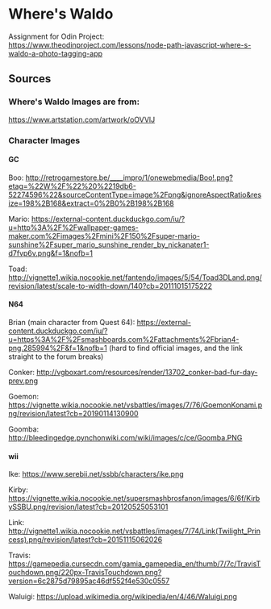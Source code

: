 # Where's Waldo
Assignment for Odin Project: https://www.theodinproject.com/lessons/node-path-javascript-where-s-waldo-a-photo-tagging-app

## Sources
### Where's Waldo Images are from: 
https://www.artstation.com/artwork/oOVVlJ

### Character Images
#### GC
Boo:
http://retrogamestore.be/____impro/1/onewebmedia/Boo!.png?etag=%22W%2F%22%20%2219db6-52274596%22&sourceContentType=image%2Fpng&ignoreAspectRatio&resize=198%2B168&extract=0%2B0%2B198%2B168

Mario:
https://external-content.duckduckgo.com/iu/?u=http%3A%2F%2Fwallpaper-games-maker.com%2Fimages%2Fmini%2F150%2Fsuper-mario-sunshine%2Fsuper_mario_sunshine_render_by_nickanater1-d7fvp6v.png&f=1&nofb=1

Toad:
http://vignette1.wikia.nocookie.net/fantendo/images/5/54/Toad3DLand.png/revision/latest/scale-to-width-down/140?cb=20111015175222

#### N64
Brian (main character from Quest 64):
https://external-content.duckduckgo.com/iu/?u=https%3A%2F%2Fsmashboards.com%2Fattachments%2Fbrian4-png.285994%2F&f=1&nofb=1
(hard to find official images, and the link straight to the forum breaks)

Conker:
http://vgboxart.com/resources/render/13702_conker-bad-fur-day-prev.png

Goemon:
https://vignette.wikia.nocookie.net/vsbattles/images/7/76/GoemonKonami.png/revision/latest?cb=20190114130900

Goomba:
http://bleedingedge.pynchonwiki.com/wiki/images/c/ce/Goomba.PNG

#### wii
Ike:
https://www.serebii.net/ssbb/characters/ike.png

Kirby:
https://vignette.wikia.nocookie.net/supersmashbrosfanon/images/6/6f/KirbySSBU.png/revision/latest?cb=20120525053101

Link:
http://vignette1.wikia.nocookie.net/vsbattles/images/7/74/Link(Twilight_Princess).png/revision/latest?cb=20151115062026

Travis:
https://gamepedia.cursecdn.com/gamia_gamepedia_en/thumb/7/7c/TravisTouchdown.png/220px-TravisTouchdown.png?version=6c2875d79895ac46df552f4e530c0557

Waluigi:
https://upload.wikimedia.org/wikipedia/en/4/46/Waluigi.png